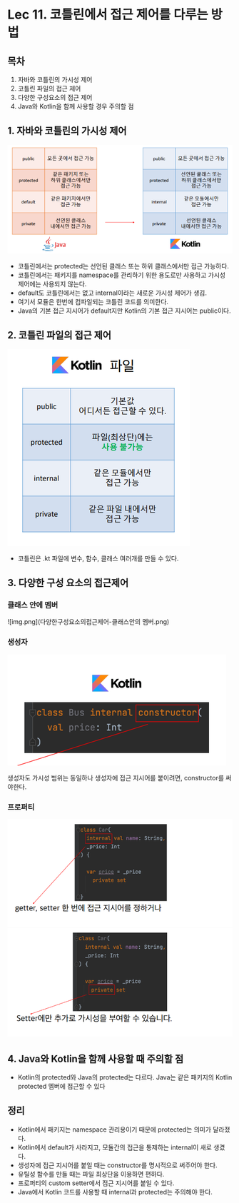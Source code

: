 # Lec 11. 코틀린에서 접근 제어를 다루는 방법

## 목차
1. 자바와 코틀린의 가시성 제어
2. 코틀린 파일의 접근 제어
3. 다양한 구성요소의 접근 제어
4. Java와 Kotlin을 함께 사용할 경우 주의할 점

## 1. 자바와 코틀린의 가시성 제어

![img.png](자바와코틀린의가시성제어.png)

- 코틀린에서는 protected는 선언된 클래스 또는 하위 클래스에서만 접근 가능하다.
- 코틀린에서는 패키지를 namespace를 관리하기 위한 용도로만 사용하고 가시성 제어에는 사용되지 않는다.
- default도 코틀린에서는 없고 internal이라는 새로운 가시성 제어가 생김.
- 여기서 모듈은 한번에 컴파일되는 코틀린 코드를 의미한다.
- Java의 기본 접근 지시어가 default지만 Kotlin의 기본 접근 지시어는 public이다.

## 2. 코틀린 파일의 접근 제어

![img.png](코틀린파일의접근제어.png)

- 코틀린은 .kt 파일에 변수, 함수, 클래스 여러개를 만들 수 있다.

## 3. 다양한 구성 요소의 접근제어
### 클래스 안에 멤버
![img.png](다양한구성요소의접근제어-클래스안의 멤버.png)

### 생성자
![img.png](생성자의접근지시어.png) 

생성자도 가시성 범위는 동일하나 생성자에 접근 지시어를 붙이려면, constructor를 써야한다.

### 프로퍼티

![img.png](프로퍼티%20가시성%20범위%20설정(internal).png)
![img_.png](프로퍼티가시성범위설정(setter만가시성부여).png)

## 4. Java와 Kotlin을 함께 사용할 때 주의할 점
- Kotlin의 protected와 Java의 protected는 다르다. Java는 같은 패키지의 Kotlin protected 멤버에 접근할 수 있다

## 정리
- Kotlin에서 패키지는 namespace 관리용이기 때문에 protected는 의미가 달라졌다.
- Kotlin에서 default가 사라지고, 모듈간의 접근을 통제하는 internal이 새로 생겼다.
- 생성자에 접근 지시어를 붙일 때는 constructor를 명시적으로 써주어야 한다.
- 유틸성 함수를 만들 때는 파일 최상단을 이용하면 편하다.
- 프로퍼티의 custom setter에서 접근 지시어를 붙일 수 있다.
- Java에서 Kotlin 코드를 사용할 때 internal과 protected는 주의해야 한다.
